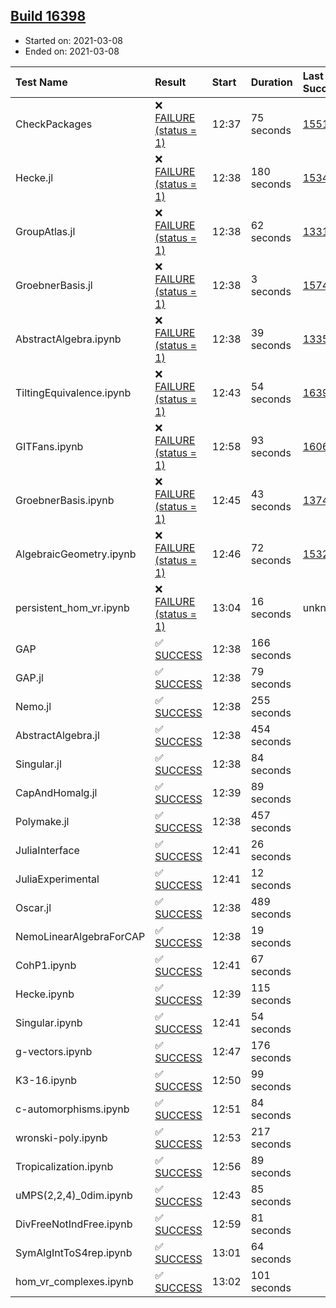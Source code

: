 ## [Build 16398](https://oscarci.mathematik.uni-kl.de/job/oscar/16398/)

* Started on: 2021-03-08
* Ended on: 2021-03-08

| Test Name    | Result | Start | Duration | Last Success | First Failure |
|:-------------|:-------|:------|:---------|:-------------|:--------------|
| CheckPackages | ❌ [FAILURE (status = 1)](https://oscarci.mathematik.uni-kl.de/job/oscar/16398/artifact/logs/build-16398/CheckPackages.log) | 12:37 | 75 seconds | [15514](https://oscarci.mathematik.uni-kl.de/job/oscar/15514/) | [15515](https://oscarci.mathematik.uni-kl.de/job/oscar/15515/) |
| Hecke.jl | ❌ [FAILURE (status = 1)](https://oscarci.mathematik.uni-kl.de/job/oscar/16398/artifact/logs/build-16398/Hecke.jl.log) | 12:38 | 180 seconds | [15344](https://oscarci.mathematik.uni-kl.de/job/oscar/15344/) | [15348](https://oscarci.mathematik.uni-kl.de/job/oscar/15348/) |
| GroupAtlas.jl | ❌ [FAILURE (status = 1)](https://oscarci.mathematik.uni-kl.de/job/oscar/16398/artifact/logs/build-16398/GroupAtlas.jl.log) | 12:38 | 62 seconds | [13311](https://oscarci.mathematik.uni-kl.de/job/oscar/13311/) | [13312](https://oscarci.mathematik.uni-kl.de/job/oscar/13312/) |
| GroebnerBasis.jl | ❌ [FAILURE (status = 1)](https://oscarci.mathematik.uni-kl.de/job/oscar/16398/artifact/logs/build-16398/GroebnerBasis.jl.log) | 12:38 | 3 seconds | [15745](https://oscarci.mathematik.uni-kl.de/job/oscar/15745/) | [15746](https://oscarci.mathematik.uni-kl.de/job/oscar/15746/) |
| AbstractAlgebra.ipynb | ❌ [FAILURE (status = 1)](https://oscarci.mathematik.uni-kl.de/job/oscar/16398/artifact/logs/build-16398/AbstractAlgebra.ipynb.log) | 12:38 | 39 seconds | [13355](https://oscarci.mathematik.uni-kl.de/job/oscar/13355/) | [13356](https://oscarci.mathematik.uni-kl.de/job/oscar/13356/) |
| TiltingEquivalence.ipynb | ❌ [FAILURE (status = 1)](https://oscarci.mathematik.uni-kl.de/job/oscar/16398/artifact/logs/build-16398/TiltingEquivalence.ipynb.log) | 12:43 | 54 seconds | [16394](https://oscarci.mathematik.uni-kl.de/job/oscar/16394/) | [16395](https://oscarci.mathematik.uni-kl.de/job/oscar/16395/) |
| GITFans.ipynb | ❌ [FAILURE (status = 1)](https://oscarci.mathematik.uni-kl.de/job/oscar/16398/artifact/logs/build-16398/GITFans.ipynb.log) | 12:58 | 93 seconds | [16068](https://oscarci.mathematik.uni-kl.de/job/oscar/16068/) | [16069](https://oscarci.mathematik.uni-kl.de/job/oscar/16069/) |
| GroebnerBasis.ipynb | ❌ [FAILURE (status = 1)](https://oscarci.mathematik.uni-kl.de/job/oscar/16398/artifact/logs/build-16398/GroebnerBasis.ipynb.log) | 12:45 | 43 seconds | [13748](https://oscarci.mathematik.uni-kl.de/job/oscar/13748/) | [13749](https://oscarci.mathematik.uni-kl.de/job/oscar/13749/) |
| AlgebraicGeometry.ipynb | ❌ [FAILURE (status = 1)](https://oscarci.mathematik.uni-kl.de/job/oscar/16398/artifact/logs/build-16398/AlgebraicGeometry.ipynb.log) | 12:46 | 72 seconds | [15322](https://oscarci.mathematik.uni-kl.de/job/oscar/15322/) | [15323](https://oscarci.mathematik.uni-kl.de/job/oscar/15323/) |
| persistent_hom_vr.ipynb | ❌ [FAILURE (status = 1)](https://oscarci.mathematik.uni-kl.de/job/oscar/16398/artifact/logs/build-16398/persistent_hom_vr.ipynb.log) | 13:04 | 16 seconds | unknown | unknown |
| GAP | ✅ [SUCCESS](https://oscarci.mathematik.uni-kl.de/job/oscar/16398/artifact/logs/build-16398/GAP.log) | 12:38 | 166 seconds |  |  |
| GAP.jl | ✅ [SUCCESS](https://oscarci.mathematik.uni-kl.de/job/oscar/16398/artifact/logs/build-16398/GAP.jl.log) | 12:38 | 79 seconds |  |  |
| Nemo.jl | ✅ [SUCCESS](https://oscarci.mathematik.uni-kl.de/job/oscar/16398/artifact/logs/build-16398/Nemo.jl.log) | 12:38 | 255 seconds |  |  |
| AbstractAlgebra.jl | ✅ [SUCCESS](https://oscarci.mathematik.uni-kl.de/job/oscar/16398/artifact/logs/build-16398/AbstractAlgebra.jl.log) | 12:38 | 454 seconds |  |  |
| Singular.jl | ✅ [SUCCESS](https://oscarci.mathematik.uni-kl.de/job/oscar/16398/artifact/logs/build-16398/Singular.jl.log) | 12:38 | 84 seconds |  |  |
| CapAndHomalg.jl | ✅ [SUCCESS](https://oscarci.mathematik.uni-kl.de/job/oscar/16398/artifact/logs/build-16398/CapAndHomalg.jl.log) | 12:39 | 89 seconds |  |  |
| Polymake.jl | ✅ [SUCCESS](https://oscarci.mathematik.uni-kl.de/job/oscar/16398/artifact/logs/build-16398/Polymake.jl.log) | 12:38 | 457 seconds |  |  |
| JuliaInterface | ✅ [SUCCESS](https://oscarci.mathematik.uni-kl.de/job/oscar/16398/artifact/logs/build-16398/JuliaInterface.log) | 12:41 | 26 seconds |  |  |
| JuliaExperimental | ✅ [SUCCESS](https://oscarci.mathematik.uni-kl.de/job/oscar/16398/artifact/logs/build-16398/JuliaExperimental.log) | 12:41 | 12 seconds |  |  |
| Oscar.jl | ✅ [SUCCESS](https://oscarci.mathematik.uni-kl.de/job/oscar/16398/artifact/logs/build-16398/Oscar.jl.log) | 12:38 | 489 seconds |  |  |
| NemoLinearAlgebraForCAP | ✅ [SUCCESS](https://oscarci.mathematik.uni-kl.de/job/oscar/16398/artifact/logs/build-16398/NemoLinearAlgebraForCAP.log) | 12:38 | 19 seconds |  |  |
| CohP1.ipynb | ✅ [SUCCESS](https://oscarci.mathematik.uni-kl.de/job/oscar/16398/artifact/logs/build-16398/CohP1.ipynb.log) | 12:41 | 67 seconds |  |  |
| Hecke.ipynb | ✅ [SUCCESS](https://oscarci.mathematik.uni-kl.de/job/oscar/16398/artifact/logs/build-16398/Hecke.ipynb.log) | 12:39 | 115 seconds |  |  |
| Singular.ipynb | ✅ [SUCCESS](https://oscarci.mathematik.uni-kl.de/job/oscar/16398/artifact/logs/build-16398/Singular.ipynb.log) | 12:41 | 54 seconds |  |  |
| g-vectors.ipynb | ✅ [SUCCESS](https://oscarci.mathematik.uni-kl.de/job/oscar/16398/artifact/logs/build-16398/g-vectors.ipynb.log) | 12:47 | 176 seconds |  |  |
| K3-16.ipynb | ✅ [SUCCESS](https://oscarci.mathematik.uni-kl.de/job/oscar/16398/artifact/logs/build-16398/K3-16.ipynb.log) | 12:50 | 99 seconds |  |  |
| c-automorphisms.ipynb | ✅ [SUCCESS](https://oscarci.mathematik.uni-kl.de/job/oscar/16398/artifact/logs/build-16398/c-automorphisms.ipynb.log) | 12:51 | 84 seconds |  |  |
| wronski-poly.ipynb | ✅ [SUCCESS](https://oscarci.mathematik.uni-kl.de/job/oscar/16398/artifact/logs/build-16398/wronski-poly.ipynb.log) | 12:53 | 217 seconds |  |  |
| Tropicalization.ipynb | ✅ [SUCCESS](https://oscarci.mathematik.uni-kl.de/job/oscar/16398/artifact/logs/build-16398/Tropicalization.ipynb.log) | 12:56 | 89 seconds |  |  |
| uMPS(2,2,4)_0dim.ipynb | ✅ [SUCCESS](https://oscarci.mathematik.uni-kl.de/job/oscar/16398/artifact/logs/build-16398/uMPS-2-2-4-_0dim.ipynb.log) | 12:43 | 85 seconds |  |  |
| DivFreeNotIndFree.ipynb | ✅ [SUCCESS](https://oscarci.mathematik.uni-kl.de/job/oscar/16398/artifact/logs/build-16398/DivFreeNotIndFree.ipynb.log) | 12:59 | 81 seconds |  |  |
| SymAlgIntToS4rep.ipynb | ✅ [SUCCESS](https://oscarci.mathematik.uni-kl.de/job/oscar/16398/artifact/logs/build-16398/SymAlgIntToS4rep.ipynb.log) | 13:01 | 64 seconds |  |  |
| hom_vr_complexes.ipynb | ✅ [SUCCESS](https://oscarci.mathematik.uni-kl.de/job/oscar/16398/artifact/logs/build-16398/hom_vr_complexes.ipynb.log) | 13:02 | 101 seconds |  |  |
